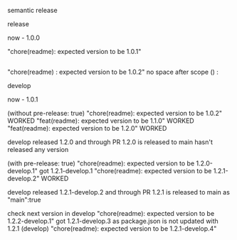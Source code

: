 semantic release

release


now - 1.0.0

"chore(readme): expected version to be 1.0.1"

##

"chore(readme) : expected version to be 1.0.2"   no space after scope () :

develop 

now - 1.0.1

(without pre-release: true)
"chore(readme): expected version to be 1.0.2"   WORKED
"feat(readme): expected version to be 1.1.0"    WORKED
"feat(readme): expected version to be 1.2.0"    WORKED

develop released 1.2.0 and through PR 1.2.0 is released to main hasn't released any version 

(with pre-release: true)
"chore(readme): expected version to be 1.2.0-develop.1"   got 1.2.1-develop.1
"chore(readme): expected version to be 1.2.1-develop.2"   WORKED

develop released 1.2.1-develop.2 and through PR 1.2.1 is released to main as "main":true

check next version in develop
"chore(readme): expected version to be 1.2.2-develop.1"   got 1.2.1-develop.3 as package.json is not updated with 1.2.1 (develop)
"chore(readme): expected version to be 1.2.1-develop.4"  
